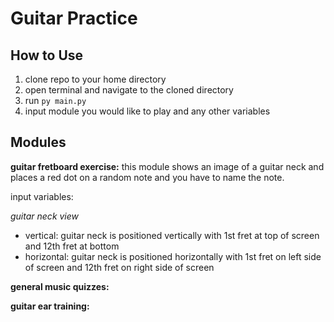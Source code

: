 # Guitar Practice

## How to Use

1. clone repo to your home directory
2. open terminal and navigate to the cloned directory
3. run `py main.py`
4. input module you would like to play and any other variables

## Modules

**guitar fretboard exercise:**
this module shows an image of a guitar neck and places a red dot on a random note and you have to name the note.

input variables:

*guitar neck view*
- vertical: guitar neck is positioned vertically with 1st fret at top of screen and 12th fret at bottom
- horizontal: guitar neck is positioned horizontally with 1st fret on left side of screen and 12th fret on right side of screen

**general music quizzes:**

**guitar ear training:**
